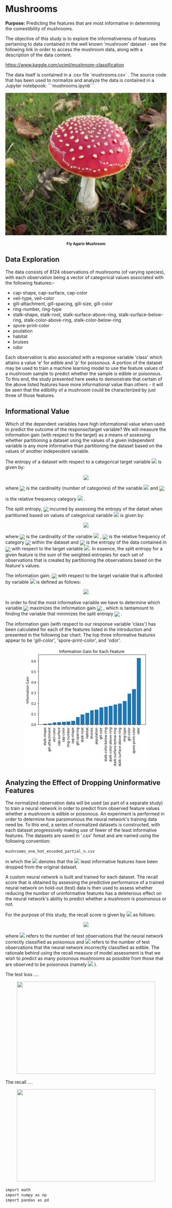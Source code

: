 # Mushrooms
<strong>Purpose:</strong> Predicting the features that are most informative in determining the comestibility of mushrooms.

<p>The objective of this study is to explore the informativeness of features pertaining to data contained in the well known 'mushroom' dataset -
see the following link in order to access the mushroom data, along with a description of the data content.</p>

<a href = "https://www.kaggle.com/uciml/mushroom-classification">https://www.kaggle.com/uciml/mushroom-classification</a>

<p>The data itself is contained in a .csv file `mushrooms.csv` . The source code that has been used to normalize and analyze the data
is contained in a Jupyter notebpook: ```mushrooms.ipynb``` </p>

<p align="center">
    <img src="https://raw.githubusercontent.com/JerryGreenough/Mushrooms/master/images/fly_agaric.jpg" width="782" height="444">  
</p>

<p align="center">
    <strong><small>Fly Agaric Mushroom</small></strong>
</p>

## Data Exploration

<p>The data consists of 8124 observations of mushrooms (of varying species), with each observation being a vector of
categorical values associated with the following features:-</p>

<ul>
<li>cap-shape, cap-surface, cap-color</li>
<li>veil-type, veil-color</li>
<li>gill-attachment, gill-spacing, gill-size, gill-color</li> 
<li>ring-number, ring-type</li>
<li>stalk-shape, stalk-root, stalk-surface-above-ring, stalk-surface-below-ring, stalk-color-above-ring, stalk-color-below-ring</li>
<li>spore-print-color</li>
<li>poulation</li>
<li>habitat</li>
<li>bruises</li>
<li>odor</li>
</ul>

<p>Each observation is also associated with a response variable 'class' which 
attains a value 'e' for edible and 'p' for poisonous. A portion of the dataset may be used to train
a machine learning model to use the feature values of a mushroom sample to predict whether the sample
is edible or poisonous. To this end, the study presented here seeks to demonstrate that certain of the
above listed features have more informational value than others - it will be seen that the edibility of a mushroom could
be characterized by just three of those features.</p>

## Informational Value

<p>Which of the dependent variables have high informational value when used to 
predict the outcome of the response/target variable? We will measure the information gain (with
respect to the target) as a means of assessing whether partitioning a dataset using the values of a
given independent variable is any more informative than partitioning the dataset based on the values
of another independent variable.</p>

<p>The entropy of a dataset with respect to a categorical target variable
<img src="https://render.githubusercontent.com/render/math?math=T">  
is given by:</p>

<p align="center">
<img align="center" src="https://render.githubusercontent.com/render/math?math=H_T=-\sum_{i=1}^{n_T}p_i%20log(p_i)">  
</p>

<p>where
<img align="center" src="https://render.githubusercontent.com/render/math?math=n_T"> 
is the cardinality (number of categories) of the variable
<img src="https://render.githubusercontent.com/render/math?math=T">
and
<img align="center" src="https://render.githubusercontent.com/render/math?math=p_i"> 

is the relative frequency category
<img src="https://render.githubusercontent.com/render/math?math=i">
.</p>
<p>The split entropy, 
<img align="center" src="https://render.githubusercontent.com/render/math?math=S_T(C)">
incurred by assessing the entropy of the datset when partitioned based on values
of categorical variable
<img src="https://render.githubusercontent.com/render/math?math=C">
is given by:</p>

<p align="center">
<img src="https://render.githubusercontent.com/render/math?math=S_T(C)=\sum_{j=1}^{n_C}%20p_j%20H_T(C_j)">
</p>
    
<p>where
<img align="center" src="https://render.githubusercontent.com/render/math?math=n_C">
is the cardinality of the variable
<img src="https://render.githubusercontent.com/render/math?math=C">
,
<img <img align="center" src="https://render.githubusercontent.com/render/math?math=p_j">
is the relative frequency of category
<img align="center" src="https://render.githubusercontent.com/render/math?math=C_j"> 
within the dataset and 
<img align="center" src="https://render.githubusercontent.com/render/math?math=H_T(C_j)"> 
is the entropy of the data contained in 
<img align="center" src="https://render.githubusercontent.com/render/math?math=C_j"> 
with respect to the target variable
<img src="https://render.githubusercontent.com/render/math?math=T">. 
In essence, the split entropy for a given feature is the sum of the weighted entropies for each set of observations that
is created by partitioning the observations based on the feature's values.</p>

<p>The information gain: 
<img align="center" src="https://render.githubusercontent.com/render/math?math=I_T(C)">    
with respect to the target variable that is afforded by variable 
<img src="https://render.githubusercontent.com/render/math?math=C">
is defined as follows: </p>
 
<p align="center">
<img src="https://render.githubusercontent.com/render/math?math=I_T(C)=H_T-S_T(C)">
</p>

<p>In order to find the most informative variable we have to determine
which variable
<img align="center" src="https://render.githubusercontent.com/render/math?math=C=C_{max}">     
maximizes the information gain
<img align="center" src="https://render.githubusercontent.com/render/math?math=I_T(C)">
, which is tantamount to finding the variable that minimizes the split entropy
<img align="center" src="https://render.githubusercontent.com/render/math?math=S_T(C)"> 
.</p>

<p>The information gain (with respect to our response variable 'class') has been calculated for each of the features listed in the introduction and presented in
the following bar chart. The top three informative features appear to be 'gill-color', 'spore-print-color', and 'odor'.</p>
<p align="center">
    <img src="https://raw.githubusercontent.com/JerryGreenough/Mushrooms/master/images/information_gain.png" width="386" height="376">  
</p>


## Analyzing the Effect of Dropping Uninformative Features

<p>The normalized observation data will be used (as part of a separate study) to train a neural network in order 
to predict from observed feature values whether a mushroom is edible or poisonous. An experiment is performed
in order to determine how parsimonious the neural network's training data need be. 
To this end, a series of normalized datasets is constructed, with each dataset progressively making use of fewer of the least informative features. 
The datasets are saved in '.csv' fomat and are named using the following convention: </p>
    
```mushrooms_one_hot_encoded_partial_n.csv```
    
<p>in which the
<img src="https://render.githubusercontent.com/render/math?math=n">
denotes that the 
<img src="https://render.githubusercontent.com/render/math?math=n%2B1">
least informative features have been dropped from the original dataset. </p>

<p>A custom neural network is built and trained for each dataset. The recall score that is obtained by assessing the predictive performance 
of a trained neural network on hold-out (test) data is then used to assess whether reducing the number of uninformative features 
has a deleterious effect on the neural network's ability to predict whether a mushroom is posinonous or not. </p>

<p>For the purpose of this study, the recall score is given by
<img src="https://render.githubusercontent.com/render/math?math=R">
as follows: </p>

<p align="center">
<img src="https://render.githubusercontent.com/render/math?math=R={{TP}\over{{TP%20%2B%20FE}}}">
</p>

<p> where
<img src="https://render.githubusercontent.com/render/math?math=TP">
refers to the number of test observations that the neural network correctly classified as poisonous and
<img src="https://render.githubusercontent.com/render/math?math=FE">
refers to the number of test observations that the neural network incorrectly classified as edible. The rationale behind using the recall measure of 
model assessment is that we wish to predict as many
poisonous mushrooms as possible from those that are observed to be poisonous (namely
<img src="https://render.githubusercontent.com/render/math?math=TP%2BFE">
). </p>


<p>The test loss ....</p>
<p align="center">
    <img src="https://raw.githubusercontent.com/JerryGreenough/Mushrooms/master/images/test_loss.png" width="432" height="288">  
</p>

<p>The recall ....</p>
<p align="center">
    <img src="https://raw.githubusercontent.com/JerryGreenough/Mushrooms/master/images/recall.png" width="432" height="288">  
</p>


```
import math
import numpy as np
import pandas as pd
```
